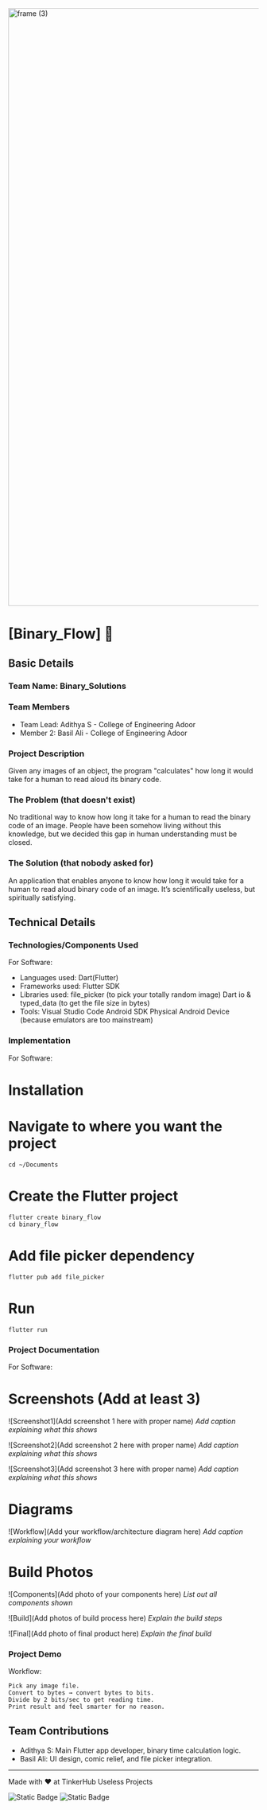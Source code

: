 <img width="3188" height="1202" alt="frame (3)" src="https://github.com/user-attachments/assets/517ad8e9-ad22-457d-9538-a9e62d137cd7" />


# [Binary_Flow] 🎯


## Basic Details
### Team Name: Binary_Solutions


### Team Members
- Team Lead: Adithya S - College of Engineering Adoor
- Member 2: Basil Ali - College of Engineering Adoor

### Project Description
Given any images of an object, the program "calculates" how long it would take for a human to read aloud its binary code.

### The Problem (that doesn't exist)
No traditional way to know how long it take for a human to read the binary code of an image.
People have been somehow living without this knowledge, but we decided this gap in human understanding must be closed.

### The Solution (that nobody asked for)
An application that enables anyone to know how long it would take for a human to read aloud binary code of an image.
It’s scientifically useless, but spiritually satisfying.

## Technical Details
### Technologies/Components Used
For Software:
- Languages used: Dart(Flutter)
- Frameworks used: Flutter SDK
- Libraries used:
	file_picker (to pick your totally random image)
	Dart io & typed_data (to get the file size in bytes)
- Tools:
	Visual Studio Code
	Android SDK
	Physical Android Device (because emulators are too mainstream)


### Implementation

For Software:
# Installation
# Navigate to where you want the project
	cd ~/Documents

# Create the Flutter project
	flutter create binary_flow
	cd binary_flow

# Add file picker dependency
	flutter pub add file_picker


# Run
	flutter run

### Project Documentation
For Software:

# Screenshots (Add at least 3)
![Screenshot1](Add screenshot 1 here with proper name)
*Add caption explaining what this shows*

![Screenshot2](Add screenshot 2 here with proper name)
*Add caption explaining what this shows*

![Screenshot3](Add screenshot 3 here with proper name)
*Add caption explaining what this shows*

# Diagrams
![Workflow](Add your workflow/architecture diagram here)
*Add caption explaining your workflow*


# Build Photos
![Components](Add photo of your components here)
*List out all components shown*

![Build](Add photos of build process here)
*Explain the build steps*

![Final](Add photo of final product here)
*Explain the final build*

### Project Demo


Workflow:

	Pick any image file.
	Convert to bytes → convert bytes to bits.
	Divide by 2 bits/sec to get reading time.
	Print result and feel smarter for no reason.

## Team Contributions
- Adithya S: Main Flutter app developer, binary time calculation logic.
- Basil Ali: UI design, comic relief, and file picker integration.

---
Made with ❤️ at TinkerHub Useless Projects

![Static Badge](https://img.shields.io/badge/TinkerHub-24?color=%23000000&link=https%3A%2F%2Fwww.tinkerhub.org%2F)
![Static Badge](https://img.shields.io/badge/UselessProjects--25-25?link=https%3A%2F%2Fwww.tinkerhub.org%2Fevents%2FQ2Q1TQKX6Q%2FUseless%2520Projects)
